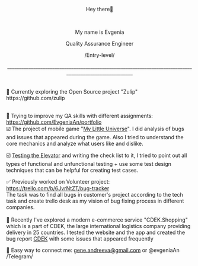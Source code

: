 <p align="center">
 Hey there👋
</p>
<br />
<p align="center">
 My name is Evgenia
</p>
<p align="center">
 Quality Assurance Engineer
  <p align="center">
 /Entry-level/
</p>

<center>__________________________________________________________________________________________________________</center>
<br />
<br />
 🔶 Currently exploring the Open Source project "Zulip" 
    https://github.com/zulip
<br />
<br />
 
 📌 Trying to improve my QA skills with different assignments: https://github.com/EvgeniaAn/portfolio
 <br />
  ☑️ The project of mobile game "[My Little Universe](https://github.com/EvgeniaAn/portfolio/blob/main/Project%20for%20App%20-%20My%20Little%20Universe.pdf)". I did analysis of bugs and issues that appeared during the game. Also I tried to understand the core mechanics and analyze what users like and dislike.

  ☑️ [Testing the Elevator](https://github.com/EvgeniaAn/portfolio/blob/main/Testing%20of%20Elevator%20-%20Check%20list.pdf) and writing the check list to it, I tried to point out all types of functional and unfunctional testing + use some test design techniques that can be helpful for creating test cases.  

 ✅ Previously worked on Volunteer project: https://trello.com/b/6JvrNtZT/bug-tracker 
<br />
    The task was to find all bugs in customer's project according to the tech task and create trello desk as my vision of bug fixing process in different companies.
<br />
<br />
    🔷 Recently I've explored a modern e-commerce service "CDEK.Shopping" which is a part of CDEK, the large international logistics company providing delivery in 25 countries. I tested the website and the app and created the bug report [CDEK](https://docs.google.com/spreadsheets/d/1XXxh9EavU1MTtmaCmQPgghoOLjwrYlNkPZJvZI_UllA) with some issues that appeared frequently 


 📩 Easy way to connect me: gene.andreeva@gmail.com or @evgeniaAn /Telegram/




